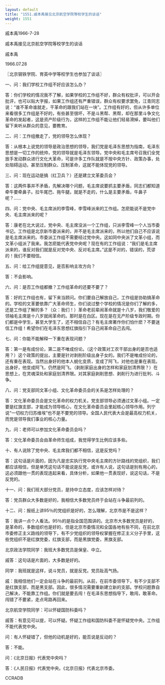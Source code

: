 ```yaml
---
layout: default
title: "1551.戚本禹接见北京航空学院等校学生的谈话"
weight: 1551
---
```


戚本禹1966-7-28

戚本禹接见北京航空学院等校学生的谈话

戚本禹

1966.07.28

〖北京钢铁学院、育英中学等校学生也参加了谈话〗

一、问：我们学校工作组不好应该怎么办？

答：你们学校的情况我不了解，如果学校的工作组不好，群众有权批评，可以开会批评，也可以贴大字报，如果工作组还有严重错误，群众有权要求罢免，江青同志说：“谁不革命谁就走，干革命的跟我们站在一块”。工作组有好的，但从许多单位来看很多工作组是不好的，有些甚至很坏，不是斗黑帮、黑帮，却在那里斗争文化革命的发起者，这是资产阶级行为，这样的工作组不能让他们轻易滑掉，要叫他们留下来听从群众的意见，要教育。

二、问：工作组撤走了，党的领导怎么体现？

答：从根本上说党的领导是政治思想的领导，我们党是毛泽东思想为指南，毛泽东思想是一切工作的统帅，党的领导就是毛泽东领导。党中央和毛主席号召我们全党放手发动群众进行文化大革命，可是许多工作队就是不按中央方针、政策办事，处处阻碍运动，甚至压制群众、压制革命，这就不能体现党的领导。

三、问：现在运动是搞（红卫兵？）还是建立文革委员会？

答：这两件事并不矛盾，先解决哪个问题，毛主席说要抓主要矛盾，同志们都知道牵牛要牵鼻子。拉牛尾巴、拖牛腿，就是不走的，什么是主要矛盾，牛鼻子呢？……

四、问：党中央、毛主席派的李雪峰，李雪峰派来的工作组。怎麽能说不是党中央、毛主席派来的呢？

答：康老在北大说过，党中央、毛主席没派一个工作组，只派李雪峰一个人当市委书记。工作组是北京新市委派来的，并不是毛主席派来的，所以他们自己不应该说是毛主席派来的。市委派工作组不需要经过党中央。这如同中央派了文革小组，而文革小组派了我来。我怎麽能代表党中央呢？现在有的工作组说：“我们是毛主席派来的，谁反对我们就是反对党中央、反对毛主席。”这是不对的，错误的，荒谬的！我们不要相信。

五、问：给工作组提意见，是否影响主攻方向？

答：不会影响。

六、问：是否工作组都撤？工作组革命的还要不要了？

答：好的工作组也有，留下来当顾问。你们要自己解放自己，工作组是协助搞革命的。学校的文革要依靠广大革命师生，你们说过整个学校的情况是你们了解的多，还是工作组了解的多？（众：我们！）革命老前辈闹革命就是十八岁，我们敬爱的领袖毛主席是十八岁就闹革命的。那时是在白区。现在是在无产阶级专政时期。你们都是中学生，甚至大学生了，还不相信自己？有毛主席著作你们怕什麽？不要迷信工作组！希望你们在毛泽东思想红旗指引下自己闹革命自己去闯。

七、问：你能不能解释一下重在表现问题？

答：第一是有成份论，第二是不唯成份论。（这个政策对工农干部出身的是否也适用？）这个政策的提出，主要是针对剥削阶级出身子女的。我们不是唯成份论的，还有重在表现。当然出身好的他本人蜕化变质，变成了阿飞，对他也是重在表现。出身好，他变成阿飞，仍然是阿飞。（剥削家庭出身的怎样和家庭划清界限？）在思想上，在灵魂深处和家庭划清界限。对其家庭剥削思想、剥削行为进行批判、斗争。

八、问：党支部同文革小组、文化革命委员会的关系是怎样处理的？

答：文化革命委员会是文化革命的权力机关。党支部领导必须通过文革小组。一定要是红旗支部，才能成为领导核心，在文化革命委员会里起核心领导作用。列宁说“一切权力归苏维埃”也不是不要党的领导。全国人民代表大会是最高权力机关，而党是领导我们事业的核心力量。

九、问：老师可以参加文化革命委员会吗？

答：文化革命委员会由革命师生组成，我觉得学生比例应该多些。

十、有人说除了党中央、毛主席我们都不相信，这是反党吗？

答：这句话是片面的，因为凡是忠实执行党中央毛主席的方针路线的党组织，我们都应该相信，但是单凭这句话不能说是反党，或许有人说，这句话是别有用心的，这必须跟他一贯的表现连起来看，具体分析，如果他一贯表现好，说这句话，不是反党的。

十一、问：我们班大部分党员，是持中立态度，应该怎样对待？

答：党员群众大多数是好的，我相信大多数党员终于会站在斗争最前列的。

十二、问：报纸上讲95％的党组织是好的，怎么理解，北京市是不是这样？

答：我讲一点个人看法。95％的是指全国范围讲的。北京市大多数党员是好的，是革命的，多数组织也是好的，但是北京市委情况和全国各地有些不同，在前北京市委修正主义路线的领导下，有不少党组织的领导权掌握在修正主义分子手里，这些党组织不是红旗党委，红旗支部，而是黑旗党委，黑旗支部。

北京政法学院同学：我班大多数党员是保皇、中立。

戚答：这句话是片面的，大多数是好的。

同学：我班就是这样，说斗党员，就是反党。党员趾高气扬。

戚：我相信他们一定会站在斗争的最前列。从前，在前市委领导下，有不少支部不是红旗支部，而是黑支部。因此，很多情况需要重新建立新的支部。学校问题靠自己解决，不能靠工作组。你们就是要去闯！在毛泽东思想指导下，敢闯，敢革命。闯错了不要紧，走点弯路再回来。

北京航空学院同学：可以怀疑国防科委吗？

戚答：有意见可以提，可以怀疑。怀疑工作组和国防科委不是怀疑党中央。工作组不能代表党中央。

问：有人怀疑错了，但他的动机是好的，能否说是反动的？

答：不能。

问：《北京日报》代表党中央吗？

答：《人民日报》代表党中央。《北京日报》代表北京市委。

CCRADB

